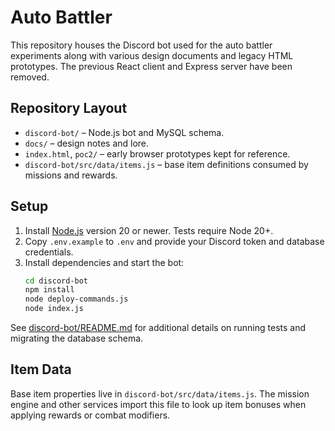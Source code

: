 # Auto Battler

This repository houses the Discord bot used for the auto battler experiments along with various design documents and legacy HTML prototypes. The previous React client and Express server have been removed.

## Repository Layout

- `discord-bot/` – Node.js bot and MySQL schema.
- `docs/` – design notes and lore.
- `index.html`, `poc2/` – early browser prototypes kept for reference.
- `discord-bot/src/data/items.js` – base item definitions consumed by missions and rewards.

## Setup

1. Install [Node.js](https://nodejs.org/) version 20 or newer. Tests require Node 20+.
2. Copy `.env.example` to `.env` and provide your Discord token and database credentials.
3. Install dependencies and start the bot:
   ```bash
   cd discord-bot
   npm install
   node deploy-commands.js
   node index.js
   ```

See [discord-bot/README.md](discord-bot/README.md) for additional details on running tests and migrating the database schema.

## Item Data

Base item properties live in `discord-bot/src/data/items.js`. The mission engine and other services import this file to look up item bonuses when applying rewards or combat modifiers.
